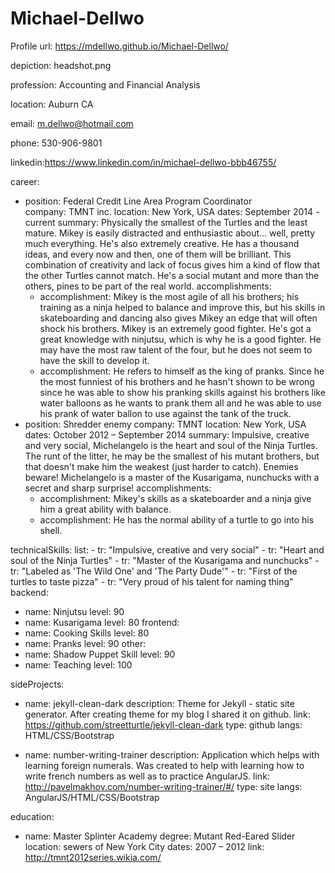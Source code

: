 # Michael-Dellwo
Profile
url: https://mdellwo.github.io/Michael-Dellwo/



  
  depiction: headshot.png
  
  profession: Accounting and Financial Analysis 
  
  location: Auburn CA
  
  email: m.dellwo@hotmail.com
  
  phone: 530-906-9801
  
 
  linkedin:https://www.linkedin.com/in/michael-dellwo-bbb46755/
  
  

career:
 - position: Federal Credit Line Area Program Coordinator  
   company: TMNT inc.
   location: New York, USA
   dates: September 2014 - current
   summary: Physically the smallest of the Turtles and the least mature. Mikey is easily distracted and enthusiastic about... well, pretty much everything. He's also extremely creative. He has a thousand ideas, and every now and then, one of them will be brilliant. This combination of creativity and lack of focus gives him a kind of flow that the other Turtles cannot match. He's a social mutant and more than the others, pines to be part of the real world.
   accomplishments:
    - accomplishment: Mikey is the most agile of all his brothers; his training as a ninja helped to balance and improve this, but his skills in skateboarding and dancing also gives Mikey an edge that will often shock his brothers. Mikey is an extremely good fighter. He's got a great knowledge with ninjutsu, which is why he is a good fighter. He may have the most raw talent of the four, but he does not seem to have the skill to develop it.
    - accomplishment: He refers to himself as the king of pranks. Since he the most funniest of his brothers and he hasn't shown to be wrong since he was able to show his pranking skills against his brothers like water balloons as he wants to prank them all and he was able to use his prank of water ballon to use against the tank of the truck.
 - position: Shredder enemy
   company: TMNT
   location: New York, USA
   dates: October 2012 – September 2014
   summary: Impulsive, creative and very social, Michelangelo is the heart and soul of the Ninja Turtles. The runt of the litter, he may be the smallest of his mutant brothers, but that doesn't make him the weakest (just harder to catch). Enemies beware! Michelangelo is a master of the Kusarigama, nunchucks with a secret and sharp surprise!
   accomplishments:
    - accomplishment: Mikey's skills as a skateboarder and a ninja give him a great ability with balance.
    - accomplishment: He has the normal ability of a turtle to go into his shell.

technicalSkills:
  list:
    - tr: "Impulsive, creative and very social"
    - tr: "Heart and soul of the Ninja Turtles"
    - tr: "Master of the Kusarigama and nunchucks"
    - tr: "Labeled as 'The Wild One' and 'The Party Dude'"
    - tr: "First of the turtles to taste pizza"
    - tr: "Very proud of his talent for naming thing"
  backend:
   - name: Ninjutsu
     level: 90
   - name: Kusarigama
     level: 80
  frontend:
   - name: Cooking Skills
     level: 80
   - name: Pranks
     level: 90
  other:
   - name: Shadow Puppet Skill
     level: 90
   - name: Teaching
     level: 100

sideProjects:
  - name: jekyll-clean-dark
    description: Theme for Jekyll - static site generator. After creating theme for my blog I shared it on github.
    link: https://github.com/streetturtle/jekyll-clean-dark
    type: github
    langs: HTML/CSS/Bootstrap

  - name: number-writing-trainer
    description: Application which helps with learning foreign numerals. Was created to help with learning how to write french numbers as well as to practice AngularJS.
    link: http://pavelmakhov.com/number-writing-trainer/#/
    type: site
    langs: AngularJS/HTML/CSS/Bootstrap

education:
  - name: Master Splinter Academy
    degree: Mutant Red-Eared Slider
    location: sewers of New York City
    dates: 2007 – 2012
    link: http://tmnt2012series.wikia.com/
